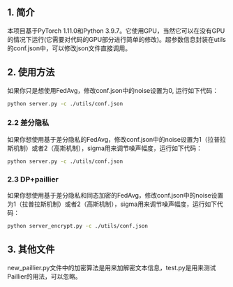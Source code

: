 ## 1. 简介
本项目基于PyTorch 1.11.0和Python 3.9.7。它使用GPU，当然它可以在没有GPU的情况下运行(它需要对代码的GPU部分进行简单的修改)。超参数信息封装在utils的conf.json中，可以修改json文件直接调用。

## 2. 使用方法
如果你只是想使用FedAvg，修改conf.json中的noise设置为0, 运行如下代码：
```bash
python server.py -c ./utils/conf.json
```
### 2.2 差分隐私
如果你想使用基于差分隐私的FedAvg，修改conf.json中的noise设置为1（拉普拉斯机制）或者2（高斯机制），sigma用来调节噪声幅度，运行如下代码：
```bash
python server.py -c ./utils/conf.json
```

### 2.3 DP+paillier
如果你想使用基于差分隐私和同态加密的FedAvg，修改conf.json中的noise设置为1（拉普拉斯机制）或者2（高斯机制），sigma用来调节噪声幅度，运行如下代码：
```bash
python server_encrypt.py -c ./utils/conf.json
```
## 3. 其他文件
new_paillier.py文件中的加密算法是用来加解密文本信息，test.py是用来测试Paillier的用法，可以忽略。